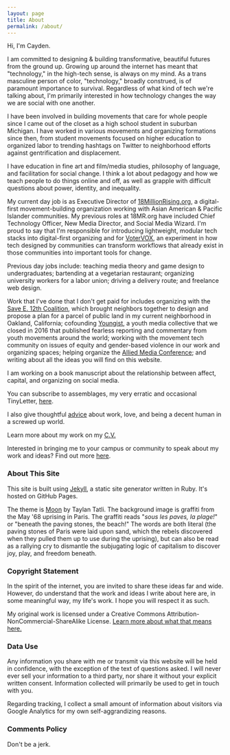 ```yaml
---
layout: page
title: About
permalink: /about/
---
```


Hi, I'm Cayden.

I am committed to designing & building transformative, beautiful futures from the ground up. Growing up around the internet has meant that "technology," in the high-tech sense, is always on my mind. As a trans masculine person of color, "technology," broadly construed, is of paramount importance to survival. Regardless of what kind of tech we're talking about, I'm primarily interested in how technology changes the way we are social with one another.

I have been involved in building movements that care for whole people since I came out of the closet as a high school student in suburban Michigan. I have worked in various movements and organizing formations since then, from student movements focused on higher education to organized labor to trending hashtags on Twitter to neighborhood efforts against gentrification and displacement.

I have education in fine art and film/media studies, philosophy of language, and facilitation for social change. I think a lot about pedagogy and how we teach people to do things online and off, as well as grapple with difficult questions about power, identity, and inequality.

My current day job is as Executive Director of [18MillionRising.org](http://18mr.org), a digital-first movement-building organization working with Asian American & Pacific Islander communities. My previous roles at 18MR.org have included Chief Technology Officer, New Media Director, and Social Media Wizard. I'm proud to say that I'm responsible for introducing lightweight, modular tech stacks into digital-first organizing and for [VoterVOX](https://votervox.org), an experiment in how tech designed by communities can transform workflows that already exist in those communities into important tools for change.

Previous day jobs include: teaching media theory and game design to undergraduates; bartending at a vegetarian restaurant; organizing university workers for a labor union; driving a delivery route; and freelance web design.

Work that I've done that I don't get paid for includes organizing with the [Save E. 12th Coalition](http://proposal.e12thoakland.org), which brought neighbors together to design and propose a plan for a parcel of public land in my current neighborhood in Oakland, California; cofounding [Youngist](http://youngist.org), a youth media collective that we closed in 2016 that published fearless reporting and commentary from youth movements around the world; working with the movement tech community on issues of equity and gender-based violence in our work and organizing spaces; helping organize the [Allied Media Conference](https://alliedmedia.org/amc); and writing about all the ideas you will find on this website.

I am working on a book manuscript about the relationship between affect, capital, and organizing on social media. 

You can subscribe to assemblages, my very erratic and occasional TinyLetter, [here](/subscribe/).

I also give thoughtful [advice](/ans/) about work, love, and being a decent human in a screwed up world.

Learn more about my work on my [C.V.](/cv/)

Interested in bringing me to your campus or community to speak about my work and ideas? Find out more [here](/speaking/).

### About This Site

This site is built using [Jekyll](http://jekyllrb.com), a static site generator written in Ruby. It's hosted on GitHub Pages. 

The theme is [Moon](https://github.com/TaylanTatli/Moon) by Taylan Tatli. The background image is graffiti from the May '68 uprising in Paris. The graffiti reads "_sous les paves, la plage!_" or "beneath the paving stones, the beach!" The words are both literal (the paving stones of Paris were laid upon sand, which the rebels discovered when they pulled them up to use during the uprising), but can also be read as a rallying cry to dismantle the subjugating logic of capitalism to discover joy, play, and freedom beneath.

### Copyright Statement

In the spirit of the internet, you are invited to share these ideas far and wide. However, do understand that the work and ideas I write about here are, in some meaningful way, my life's work. I hope you will respect it as such.

My original work is licensed under a Creative Commons Attribution-NonCommercial-ShareAlike License. [Learn more about what that means here.](https://creativecommons.org/licenses/by-nc-sa/4.0/)

### Data Use

Any information you share with me or transmit via this website will be held in confidence, with the exception of the text of questions asked. I will never ever sell your information to a third party, nor share it without your explicit written consent. Information collected will primarily be used to get in touch with you.

Regarding tracking, I collect a small amount of information about visitors via Google Analytics for my own self-aggrandizing reasons.

### Comments Policy

Don't be a jerk.